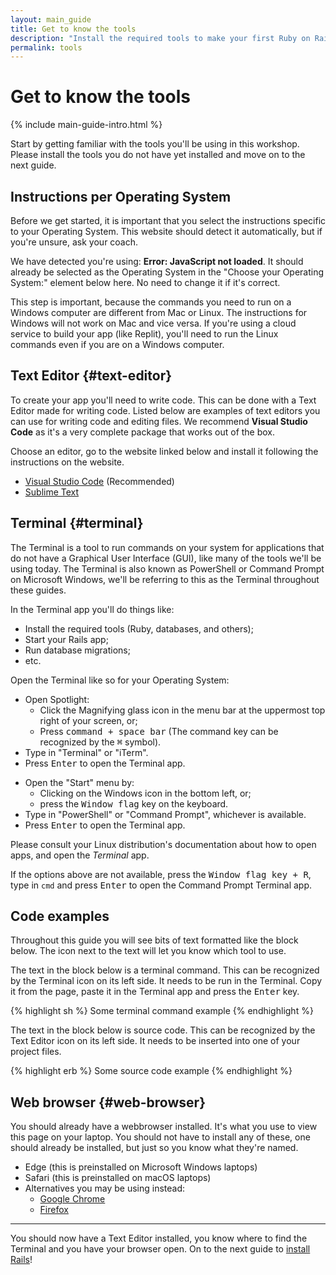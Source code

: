 ```yaml
---
layout: main_guide
title: Get to know the tools
description: "Install the required tools to make your first Ruby on Rails app. A Text Editor, find the Terminal app and launch a web Browser."
permalink: tools
---
```


# Get to know the tools

{% include main-guide-intro.html %}

Start by getting familiar with the tools you'll be using in this workshop. Please install the tools you do not have yet installed and move on to the next guide.

## Instructions per Operating System

Before we get started, it is important that you select the instructions specific to your Operating System. This website should detect it automatically, but if you're unsure, ask your coach.

We have detected you're using: <strong class="js-detected-os-label">Error: JavaScript not loaded</strong>. It should already be selected as the Operating System in the "Choose your Operating System:" element below here. No need to change it if it's correct.

<div class="os-specific big"></div>

This step is important, because the commands you need to run on a Windows computer are different from Mac or Linux. The instructions for Windows will not work on Mac and vice versa. If you're using a cloud service to build your app (like Replit), you'll need to run the Linux commands even if you are on a Windows computer.

## <i class="icon-text-editor"></i> Text Editor {#text-editor}

To create your app you'll need to write code. This can be done with a Text Editor made for writing code. Listed below are examples of text editors you can use for writing code and editing files. We recommend <strong>Visual Studio Code</strong> as it's a very complete package that works out of the box.

Choose an editor, go to the website linked below and install it following the instructions on the website.

* [Visual Studio Code](https://code.visualstudio.com) (Recommended)
* [Sublime Text](https://www.sublimetext.com)

## <i class="icon-prompt"></i> Terminal {#terminal}

The Terminal is a tool to run commands on your system for applications that do not have a Graphical User Interface (GUI), like many of the tools we'll be using today.
The Terminal is also known as PowerShell or Command Prompt on Microsoft Windows, we'll be referring to this as the Terminal throughout these guides.

In the Terminal app you'll do things like:

* Install the required tools (Ruby, databases, and others);
* Start your Rails app;
* Run database migrations;
* etc.

Open the Terminal like so for your Operating System:

<div class="os-specific">
  <div class="mac">
    <ul>
      <li>
        Open Spotlight:
        <ul>
          <li>Click the Magnifying glass icon in the menu bar at the uppermost top right of your screen, or;</li>
          <li>Press <kbd>command + space bar</kbd> (The command key can be recognized by the <kbd>⌘</kbd> symbol).</li>
        </ul>
      </li>
      <li>Type in "Terminal" or "iTerm".</li>
      <li>Press <kbd>Enter</kbd> to open the Terminal app.</li>
    </ul>
  </div>

  <div class="win">
    <ul>
      <li>
        Open the "Start" menu by:
        <ul>
          <li>Clicking on the Windows icon in the bottom left, or;</li>
          <li>press the <kbd>Window flag</kbd> key on the keyboard.</li>
        </ul>
      </li>
      <li>Type in "PowerShell" or "Command Prompt", whichever is available.</li>
      <li>Press <kbd>Enter</kbd> to open the Terminal app.</li>
    </ul>
  </div>

  <div class="nix">
    <p>Please consult your Linux distribution's documentation about how to open apps, and open the <em>Terminal</em> app.</p>
  </div>
</div>

If the options above are not available, press the <kbd>Window flag key + R</kbd>, type in `cmd` and press <kbd>Enter</kbd> to open the Command Prompt Terminal app.

## Code examples

Throughout this guide you will see bits of text formatted like the block below. The icon next to the text will let you know which tool to use.

The text in the block below is a terminal command. This can be recognized by the Terminal icon on its left side. It needs to be run in the Terminal. Copy it from the page, paste it in the Terminal app and press the <kbd>Enter</kbd> key.

{% highlight sh %}
Some terminal command example
{% endhighlight %}

The text in the block below is source code. This can be recognized by the Text Editor icon on its left side. It needs to be inserted into one of your project files.

{% highlight erb %}
Some source code example
{% endhighlight %}


## <i class="icon-browser"></i> Web browser {#web-browser}

You should already have a webbrowser installed. It's what you use to view this page on your laptop. You should not have to install any of these, one should already be installed, but just so you know what they're named.

- Edge (this is preinstalled on Microsoft Windows laptops)
- Safari (this is preinstalled on macOS laptops)
- Alternatives you may be using instead:
    - [Google Chrome](https://www.google.com/chrome/index.html)
    - [Firefox](https://www.mozilla.org/firefox/)

---

You should now have a Text Editor installed, you know where to find the Terminal and you have your browser open. On to the next guide to [install Rails](/install)!
